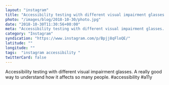 ```yaml
---
layout: "instagram"
title: "Accessibility testing with different visual impairment glasses. "
photo: "/images/blog/2018-10-30/photo.jpg"
date: "2018-10-30T11:30:56+00:00"
meta: "Accessibility testing with different visual impairment glasses. "
category: "Instagram"
syndication: "https://www.instagram.com/p/Bpjj8qFloQE/"
latitude: ""
longitude: ""
tags:  "instagram accessibility "
twitterCard: false
---
```

Accessibility testing with different visual impairment glasses. A really good way to understand how it affects so many people. #accessibility #a11y
